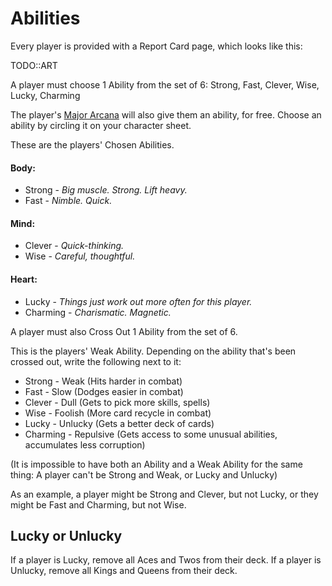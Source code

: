 # Abilities
Every player is provided with a Report Card page, which looks like this:

TODO::ART

A player must choose 1 Ability from the set of 6: Strong, Fast, Clever, Wise, Lucky, Charming

The player's [Major Arcana](./choosing_major_arcana.md) will also give them an ability, for free.
Choose an ability by circling it on your character sheet.

These are the players' Chosen Abilities.

#### Body:
* Strong - _Big muscle. Strong. Lift heavy._
* Fast - _Nimble. Quick._

#### Mind:
* Clever - _Quick-thinking._
* Wise - _Careful, thoughtful._

#### Heart:
* Lucky - _Things just work out more often for this player._
* Charming - _Charismatic. Magnetic._

A player must also Cross Out 1 Ability from the set of 6.

This is the players' Weak Ability. Depending on the ability that's been crossed out, write the following next to it:

* Strong - Weak (Hits harder in combat)
* Fast - Slow (Dodges easier in combat)
* Clever - Dull (Gets to pick more skills, spells)
* Wise - Foolish (More card recycle in combat)
* Lucky - Unlucky (Gets a better deck of cards)
* Charming - Repulsive (Gets access to some unusual abilities, accumulates less corruption)

(It is impossible to have both an Ability and a Weak Ability for the same thing: A player can't be Strong and Weak, or Lucky and Unlucky)

As an example, a player might be Strong and Clever, but not Lucky, or they might be Fast and Charming, but not Wise.

## Lucky or Unlucky

If a player is Lucky, remove all Aces and Twos from their deck.
If a player is Unlucky, remove all Kings and Queens from their deck.
